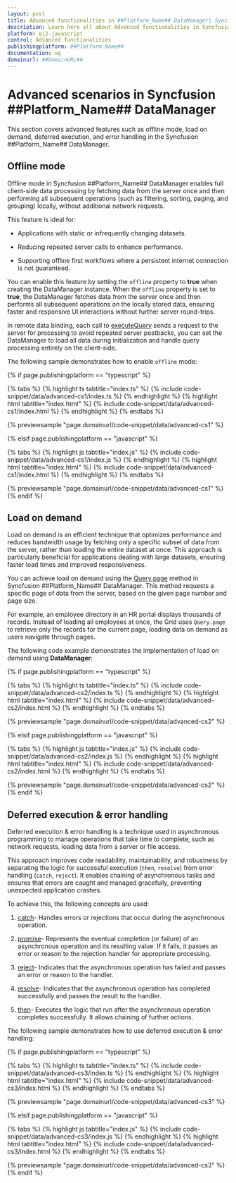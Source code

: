 ```yaml
---
layout: post
title: Advanced functionalities in ##Platform_Name## DataManager| Syncfusion
description: Learn here all about Advanced functionalities in Syncfusion ##Platform_Name## DataManager of Syncfusion Essential JS 2 and more.
platform: ej2-javascript
control: Advanced functionalities
publishingplatform: ##Platform_Name##
documentation: ug
domainurl: ##DomainURL##
---
```


# Advanced scenarios in Syncfusion ##Platform_Name## DataManager

This section covers advanced features such as offline mode, load on demand, deferred execution, and error handling in the Syncfusion ##Platform_Name## DataManager.

## Offline mode

Offline mode in Syncfusion ##Platform_Name## DataManager enables full client-side data processing by fetching data from the server once and then performing all subsequent operations (such as filtering, sorting, paging, and grouping) locally, without additional network requests.

This feature is ideal for:

* Applications with static or infrequently changing datasets.

* Reducing repeated server calls to enhance performance.

* Supporting offline first workflows where a persistent internet connection is not guaranteed.

You can enable this feature by setting the `offline` property to **true** when creating the DataManager instance. When the `offline` property is set to **true**, the DataManager fetches data from the server once and then performs all subsequent operations on the locally stored data, ensuring faster and responsive UI interactions without further server round-trips.

In remote data binding, each call to [executeQuery](../api/data/dataManager/#executequery) sends a request to the server for processing to avoid repeated server postbacks, you can set the DataManager to load all data during initialization and handle query processing entirely on the client-side. 

The following sample demonstrates how to enable `offline` mode:

{% if page.publishingplatform == "typescript" %}

{% tabs %}
{% highlight ts tabtitle="index.ts" %}
{% include code-snippet/data/advanced-cs1/index.ts %}
{% endhighlight %}
{% highlight html tabtitle="index.html" %}
{% include code-snippet/data/advanced-cs1/index.html %}
{% endhighlight %}
{% endtabs %}
        
{% previewsample "page.domainurl/code-snippet/data/advanced-cs1" %}

{% elsif page.publishingplatform == "javascript" %}

{% tabs %}
{% highlight js tabtitle="index.js" %}
{% include code-snippet/data/advanced-cs1/index.js %}
{% endhighlight %}
{% highlight html tabtitle="index.html" %}
{% include code-snippet/data/advanced-cs1/index.html %}
{% endhighlight %}
{% endtabs %}

{% previewsample "page.domainurl/code-snippet/data/advanced-cs1" %}
{% endif %}

## Load on demand

Load on demand is an efficient technique that optimizes performance and reduces bandwidth usage by fetching only a specific subset of data from the server, rather than loading the entire dataset at once. This approach is particularly beneficial for applications dealing with large datasets, ensuring faster load times and improved responsiveness.

You can achieve load on demand using the [Query.page](../api/data/query/#page) method in Syncfusion ##Platform_Name## DataManager. This method requests a specific page of data from the server, based on the given page number and page size.

For example, an employee directory in an HR portal displays thousands of records. Instead of loading all employees at once, the Grid uses `Query.page` to retrieve only the records for the current page, loading data on demand as users navigate through pages.

The following code example demonstrates the implementation of load on demand using **DataManager**:

{% if page.publishingplatform == "typescript" %}

{% tabs %}
{% highlight ts tabtitle="index.ts" %}
{% include code-snippet/data/advanced-cs2/index.ts %}
{% endhighlight %}
{% highlight html tabtitle="index.html" %}
{% include code-snippet/data/advanced-cs2/index.html %}
{% endhighlight %}
{% endtabs %}
        
{% previewsample "page.domainurl/code-snippet/data/advanced-cs2" %}

{% elsif page.publishingplatform == "javascript" %}

{% tabs %}
{% highlight js tabtitle="index.js" %}
{% include code-snippet/data/advanced-cs2/index.js %}
{% endhighlight %}
{% highlight html tabtitle="index.html" %}
{% include code-snippet/data/advanced-cs2/index.html %}
{% endhighlight %}
{% endtabs %}

{% previewsample "page.domainurl/code-snippet/data/advanced-cs2" %}
{% endif %}

## Deferred execution & error handling

Deferred execution & error handling is a technique used in asynchronous programming to manage operations that take time to complete, such as network requests, loading data from a server or file access. 

This approach improves code readability, maintainability, and robustness by separating the logic for successful execution (`then`, `resolve`) from error handling (`catch`, `reject`). It enables chaining of asynchronous tasks and ensures that errors are caught and managed gracefully, preventing unexpected application crashes.

To achieve this, the following concepts are used:

1. [catch](../api/data/deferred/#catch)- Handles errors or rejections that occur during the asynchronous operation.

2. [promise](../api/data/deferred/#promise)- Represents the eventual completion (or failure) of an asynchronous operation and its resulting value. If it fails, it passes an error or reason to the rejection handler for appropriate processing.

3. [reject](../api/data/deferred/#reject)- Indicates that the asynchronous operation has failed and passes an error or reason to the handler.

4. [resolve](../api/data/deferred/#resolve)- Indicates that the asynchronous operation has completed successfully and passes the result to the handler.

5. [then](../api/data/deferred/#then)- Executes the logic that run after the asynchronous operation completes successfully. It allows chaining of further actions.

The following sample demonstrates how to use deferred execution & error handling:

{% if page.publishingplatform == "typescript" %}

{% tabs %}
{% highlight ts tabtitle="index.ts" %}
{% include code-snippet/data/advanced-cs3/index.ts %}
{% endhighlight %}
{% highlight html tabtitle="index.html" %}
{% include code-snippet/data/advanced-cs3/index.html %}
{% endhighlight %}
{% endtabs %}
        
{% previewsample "page.domainurl/code-snippet/data/advanced-cs3" %}

{% elsif page.publishingplatform == "javascript" %}

{% tabs %}
{% highlight js tabtitle="index.js" %}
{% include code-snippet/data/advanced-cs3/index.js %}
{% endhighlight %}
{% highlight html tabtitle="index.html" %}
{% include code-snippet/data/advanced-cs3/index.html %}
{% endhighlight %}
{% endtabs %}

{% previewsample "page.domainurl/code-snippet/data/advanced-cs3" %}
{% endif %}